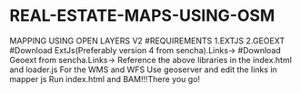 # REAL-ESTATE-MAPS-USING-OSM
MAPPING  USING OPEN LAYERS V2
#REQUIREMENTS
1.EXTJS 
2.GEOEXT
#Download ExtJs(Preferably version 4 from sencha).Links->
#Download Geoext from sencha.Links->
Reference the above libraries in the index.html and loader.js
For the WMS and WFS Use geoserver and edit the links in mapper js
Run index.html and BAM!!!There you go!
